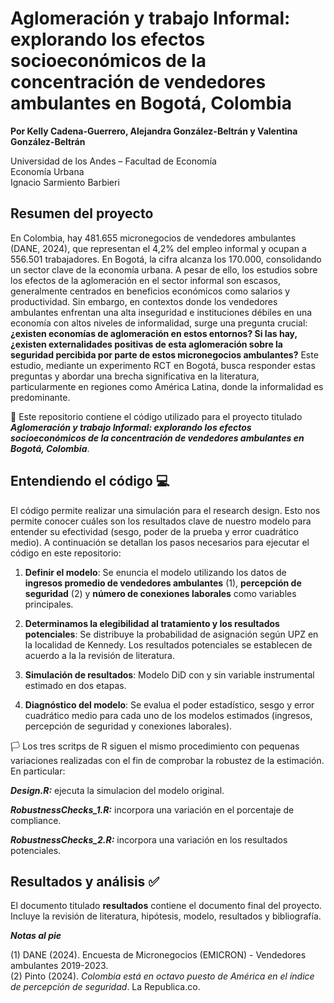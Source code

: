 # Aglomeración y trabajo Informal: explorando los efectos socioeconómicos de la concentración de vendedores ambulantes en Bogotá, Colombia

**Por Kelly Cadena-Guerrero, Alejandra González-Beltrán y Valentina González-Beltrán**

Universidad de los Andes – Facultad de Economía  
Economía Urbana  
Ignacio Sarmiento Barbieri

## Resumen del proyecto
En Colombia, hay 481.655 micronegocios de vendedores ambulantes (DANE, 2024), que representan el 4,2% del empleo informal y ocupan a 556.501 trabajadores. En Bogotá, la cifra alcanza los 170.000, consolidando un sector clave de la economía urbana. A pesar de ello, los estudios sobre los efectos de la aglomeración en el sector informal son escasos, generalmente centrados en beneficios económicos como salarios y productividad. Sin embargo, en contextos donde los vendedores ambulantes enfrentan una alta inseguridad e instituciones débiles en una economía con altos niveles de informalidad, surge una pregunta crucial: **¿existen economías de aglomeración en estos entornos? Si las hay, ¿existen externalidades positivas de esta aglomeración sobre la seguridad percibida por parte de estos micronegocios ambulantes?** Este estudio, mediante un experimento RCT en Bogotá, busca responder estas preguntas y abordar una brecha significativa en la literatura, particularmente en regiones como América Latina, donde la informalidad es predominante.

📄 Este repositorio contiene el código utilizado para el proyecto titulado ***Aglomeración y trabajo Informal: explorando los efectos socioeconómicos de la concentración de vendedores ambulantes en Bogotá, Colombia***. 


## Entendiendo el código 💻
El código permite realizar una simulación para el research design. Esto nos permite conocer cuáles son los resultados clave de nuestro modelo para entender su efectividad (sesgo, poder de la prueba y error cuadrático medio). 
A continuación se detallan los pasos necesarios para ejecutar el código en este repositorio:

1. **Definir el modelo**: 
   Se enuncia el modelo utilizando los datos de **ingresos promedio de vendedores ambulantes** (1), **percepción de seguridad** (2) y **número de conexiones laborales** como variables principales.

2. **Determinamos la elegibilidad al tratamiento y los resultados potenciales**:
   Se distribuye la probabilidad de asignación según UPZ en la localidad de Kennedy. Los resultados potenciales se establecen de acuerdo a la la revisión de literatura.

3. **Simulación de resultados**:
Modelo DiD con y sin variable instrumental estimado en dos etapas.

4. **Diagnóstico del modelo**:
Se evalua el poder estadístico, sesgo y error cuadrático medio para cada uno de los modelos estimados (ingresos, percepción de seguridad y conexiones laborales). 



🏳️ Los tres scritps de R siguen el mismo procedimiento con pequenas variaciones realizadas con el fin de comprobar la robustez de la estimación. En particular: 

***Design.R:*** ejecuta la simulacion del modelo original.

***RobustnessChecks_1.R:*** incorpora una variación en el porcentaje de compliance.

***RobustnessChecks_2.R:*** incorpora una variación en los resultados potenciales. 


## Resultados y análisis ✅
El documento titulado **resultados** contiene el documento final del proyecto. Incluye la revisión de literatura, hipótesis, modelo, resultados y bibliografía. 



***Notas al pie***

(1) DANE (2024). Encuesta de Micronegocios (EMICRON) - Vendedores ambulantes 2019-2023.  
(2) Pinto (2024). *Colombia está en octavo puesto de América en el índice de percepción de seguridad*. La Republica.co.
   
